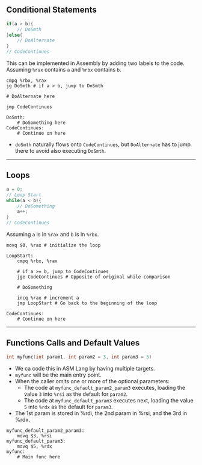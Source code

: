 ## Conditional Statements 

```c
if(a > b){
    // DoSmth
}else{
    // DoAlternate
}
// CodeContinues
```

This can be implemented in Assembly by adding two labels to the code. Assuming `%rax` contains `a` and `%rbx` contains `b`.

```assembly
cmpq %rbx, %rax 
jg DoSmth # if a > b, jump to DoSmth

# DoAlternate here

jmp CodeContinues

DoSmth:
	# DoSomething here
CodeContinues:
	# Continue on here
```

- `doSmth` naturally flows onto `CodeContinues`, but `DoAlternate` has to jump there to avoid also executing `DoSmth`.

---

## Loops

```c
a = 0;
// Loop Start
while(a < b){
    // DoSomething
    a++;
}
// CodeContinues
```

Assuming `a` is in `%rax` and `b` is in `%rbx`.

```assembly
movq $0, %rax # initialize the loop

LoopStart:
	cmpq %rbx, %rax 
	
	# if a >= b, jump to CodeContinues
	jge CodeContinues # Opposite of original while comparison 
	
	# DoSomething 
	
	incq %rax # increment a
	jmp LoopStart # Go back to the beginning of the loop
	
CodeContinues:
	# Continue on here 
```

---

## Functions Calls and Default Values

```c
int myfunc(int param1, int param2 = 3, int param3 = 5)
```

- We ca code this in ASM Lang by having multiple targets.
- `myfunc` will be the main entry point.
- When the caller omits one or more of the optional parameters:
  - The code at `myfunc_default_param2_param3` executes, loading the value `3` into `%rsi` as the default for `param2`.
  - The code at `myfunc_default_param3` executes next, loading the value `5` into `%rdx` as the default for `param3`.
- The 1st param is stored in %rdi, the 2nd param in %rsi, and the 3rd in %rdx. 

```assembly
myfunc_default_param2_param3:
	movq $3, %rsi 
myfunc_default_param3:
	movq $5, %rdx 
myfunc:
	# Main func here 
```

